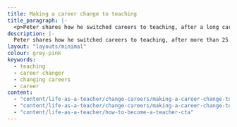 ```yaml
---
title: Making a career change to teaching 
title_paragraph: |-
  <p>Peter shares how he switched careers to teaching, after a long career in finance.</p>
description: |-
  Peter shares how he switched careers to teaching, after more than 25 years working in finance.
layout: "layouts/minimal" 
colour: grey-pink
keywords:
  - teaching
  - career changer
  - changing careers
  - career
content: 
  - "content/life-as-a-teacher/change-careers/making-a-career-change-to-teaching/header" 
  - "content/life-as-a-teacher/change-careers/making-a-career-change-to-teaching/article"
  - "content/life-as-a-teacher/how-to-become-a-teacher-cta"
---
```

